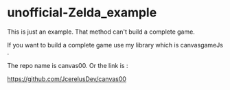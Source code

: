 # unofficial-Zelda_example

This is just an example.
That method can't build a complete game.

If you want to build a complete game use my library
which is canvasgameJs .

The repo name is canvas00.
Or the link is :

https://github.com/JcerelusDev/canvas00
